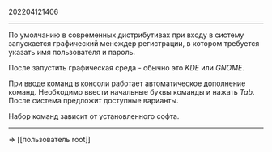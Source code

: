 202204121406
***
По умолчанию в современных дистрибутивах при входу в систему запускается графический менеждер регистрации, в котором требуется указать имя пользователя и пароль.

После запустить графическая среда - обычно это *KDE* или *GNOME*.

При вводе команд в консоли работает автоматическое дополнение команд.
Необходимо ввести начальные буквы команды и нажать *Tab*.
После система предложит доступные варианты.

Набор команд зависит от установленного софта.
***
=> [[пользователь root]]